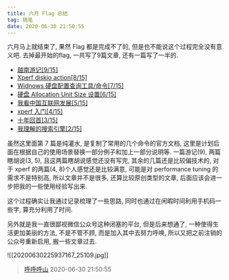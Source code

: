 ```yaml
---
title: 六月 Flag 总结
tag: 随笔
date: 2020-06-30 21:50:55
---
```


六月马上就结束了, 果然 Flag 都是完成不了的, 但是也不能说这个过程完全没有意义吧. 去掉最开始的flag, 一共写了9篇文章, 还有一篇写了一半的.

* [越南游记[9/15]](http://code4fun.me/2020/06/30/Vietnam_travel/)
* [Xperf diskio action[8/15]](http://code4fun.me/2020/06/23/xperf_diskio/)
* [Widnows 硬盘配置查询工具/命令[7/15]](http://code4fun.me/2020/06/24/windows_disk_tool/)
* [硬盘 Allocation Unit Size 设置[6/15]](http://code4fun.me/2020/06/23/disk_allocation_size/)
* [我看中国互联网发展[5/15]](http://code4fun.me/2020/06/23/china_internet/)
* [xperf 入门[4/15]](http://code4fun.me/2020/06/16/xperf/)
* [十年回首[3/15]](http://code4fun.me/2020/06/15/2020summary/)
* [我理解的搜索引擎[2/15]](http://code4fun.me/2020/06/10/search_engine/)

虽然这里面第 7 篇是纯灌水, 是复制了常用的几个命令的官方文档, 这里是计划后面在根据自己的使用场景替换一部分例子和加上一部分说明等. 一篇游记(9), 两篇瞎胡说(3, 5), 且这两篇瞎胡说感觉还没有写完, 其余的几篇还是比较偏技术的, 对于 xperf 的两篇(4, 8)个人感觉还是比较满意, 可能是对 performance tuning 的需求不是特别高, 所以文章并不是很多, 还算比较原创类型的文章, 后面应该会进一步把我的一些使用经验写出来.

这个过程确实让我通过记录梳理了一些思路, 同时也通过在闲暇时间利用手机码一些字, 算充分利用了时间.

另外就是我一直很鄙视微信公众号这种闭塞的平台, 但是后来想通了, 一种使得生活更加美丽的方法, 不是不管不顾, 而是加入其中去努力呼唤, 所以又把之前注销的公众号重新启用, 搬一些文章过去.

![[20200630225937167_25109.jpg]]




> [呼呼呼山](http://code4fun.me)
> 2020-06-30 21:50:55
